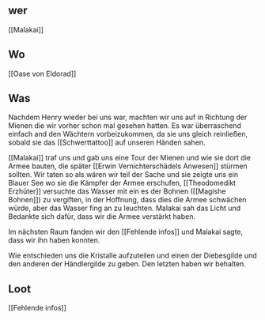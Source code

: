 ## wer
[[Malakai]]

## Wo
[[Oase von Eldorad]]

## Was
Nachdem Henry wieder bei uns war, machten wir uns auf in Richtung der Mienen die wir vorher schon mal gesehen hatten. Es war überraschend einfach and den Wächtern vorbeizukommen, da sie uns gleich reinließen, sobald sie das [[Schwerttattoo]] auf unseren Händen sahen. 

[[Malakai]] traf uns und gab uns eine Tour der Mienen und wie sie dort die Armee bauten, die später [[Erwin Vernichterschädels Anwesen]] stürmen sollten. Wir taten so als wären wir teil der Sache und sie zeigte uns ein Blauer See wo sie die Kämpfer der Armee erschufen, [[Theodomedikt Erzhüter]] versuchte das Wasser mit ein es der Bohnen ([[Magishe Bohnen]]) zu vergiften, in der Hoffnung, dass dies die Armee schwächen würde, aber das Wasser fing an zu leuchten. Malakai sah das Licht und Bedankte sich dafür, dass wir die Armee verstärkt haben. 

Im nächsten Raum fanden wir den [[Fehlende infos]] und Malakai sagte, dass wir ihn haben konnten.

Wie entschieden uns die Kristalle aufzuteilen und einen der Diebesgilde und den anderen der Händlergilde zu geben. Den letzten haben wir behalten.

## Loot
[[Fehlende infos]]
